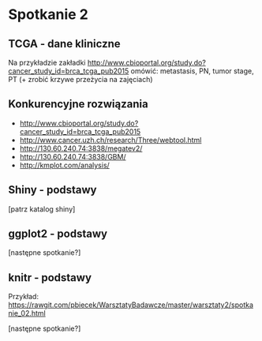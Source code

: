 # Spotkanie 2

## TCGA - dane kliniczne

Na przykładzie zakładki http://www.cbioportal.org/study.do?cancer_study_id=brca_tcga_pub2015
omówić: metastasis, PN, tumor stage, PT (+ zrobić krzywe przeżycia na zajęciach)


## Konkurencyjne rozwiązania

* http://www.cbioportal.org/study.do?cancer_study_id=brca_tcga_pub2015
* http://www.cancer.uzh.ch/research/Three/webtool.html
* http://130.60.240.74:3838/megatev2/
* http://130.60.240.74:3838/GBM/
* http://kmplot.com/analysis/

## Shiny - podstawy

[patrz katalog shiny]

## ggplot2 - podstawy

[następne spotkanie?]

## knitr - podstawy

Przykład: https://rawgit.com/pbiecek/WarsztatyBadawcze/master/warsztaty2/spotkanie_02.html

[następne spotkanie?]


